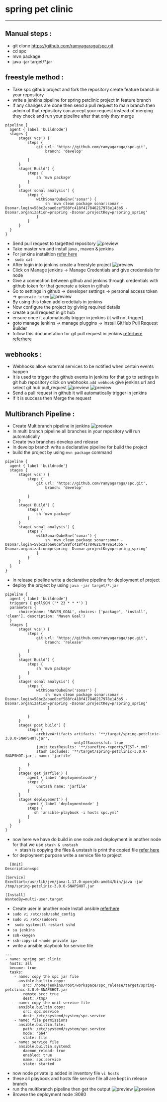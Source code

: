 # spring pet clinic
----------------------

## Manual steps :
 * git clone https://github.com/ramyagaraga/spc.git 
 * cd spc 
 * mvn package
 * java -jar target/*.jar 
  
## freestyle method :
  * Take spc github project and fork the repository create feature branch in your repository 
  * write a jenkins pipeline for spring petclinic project in feature branch 
  * If any changes are done then send a pull request to main branch then admin of that repository can accept your request instead of merging they check and run your pipeline after that only they merge 
  ```
  pipeline {
    agent { label 'buildnode'} 
    stages {
        stage('vcs') { 
            steps {
                git url: 'https://github.com/ramyagaraga/spc.git',
                    branch: 'develop'

            }
        }
        stage('Build') { 
            steps {
                sh 'mvn package'
            } 
        } 
        stage('sonal analysis') {
            steps {  
                withSonarQubeEnv('sonar') {
                    sh 'mvn clean package sonar:sonar -Dsonar.login=58bc2abae0cef588fc418f417846217978e143b5 -Dsonar.organization=prspring -Dsonar.projectKey=prspring_spring'
                } 
            }
        } 
    }
}

```
* Send pull request to targetted repository 
![preview](images/spc1.png)
* Take master vm and install java , maven & jenkins
* For jenkins installtion  [refer here ](https://www.jenkins.io/doc/book/installing/linux/)
* ` sudo cat`
* After login into jenkins create a freestyle project 
![ preview ](images/spc2.png)
* Click on Manage jenkins  &rarr;  Manage Credentials and give credentials for node
* Give a connection between github and jenkins through credentials with github token
for that generate a token in github
* Go to settings in github &rarr; developer settings &rarr; personal access token  &rarr; `generate token` 
![preview](images/spc8.png)
* By using this token add credetials in jenkins 
* Now configure the project by givinig required details 
* create a pull request in git hub 
* ensure once it automatically trigger in jenkins (it will not trigger)
* goto manage jenkins &rarr; manage pluggins &rarr; install GitHub Pull Request Builder 
* follow this documetation for git pull request in jenkins [referhere](https://plugins.jenkins.io/ghprb/) [referhere](https://devopscube.com/jenkins-build-trigger-github-pull-request/)
## webhooks : 
* Webhooks allow external services to be notified when certain events happen 
* It is used to trigger the github events in jenkins for that go to settings in git hub repository click on webhooks `add webhook` give jenkins url and select git hub pull_request 
![preview](images/spc6.png)
![preview](images/spc7.png)
* Send a pull request in github it will automatically trigger in jenkins 
* If it is success then Merge the request 

## Multibranch Pipeline : 
  * Create Multibranch pipeline in jenkins 
  ![preview](images/spc3.png) 
  * In multi branch pipeline all branches in your repository will run automatically 
  * Create two branches develop and release 
  * In develop branch write a declarative pipeline for build the project 
  * build the project by using `mvn package` command  
  ```
  pipeline {
    agent { label 'buildnode'} 
    stages {
        stage('vcs') { 
            steps {
                git url: 'https://github.com/ramyagaraga/spc.git',
                    branch: 'develop'

            }
        }
        stage('Build') { 
            steps {
                sh 'mvn package'
            } 
        } 
        stage('sonal analysis') {
            steps {  
                withSonarQubeEnv('sonar') {
                    sh 'mvn clean package sonar:sonar -Dsonar.login=58bc2abae0cef588fc418f417846217978e143b5 -Dsonar.organization=prspring -Dsonar.projectKey=prspring_spring'
                } 
            }
        } 
    }
}

  ```
  * In release pipeline write a declarative pipeline for deployment of project 
  * deploy the project by using `java -jar target/*.jar ` 
  ```
  pipeline {
    agent { label 'buildnode'} 
    triggers { pollSCM ('* 23 * * *') } 
    parameters {
        choice(name: 'MAVEN_GOAL', choices: ['package', 'install', 'clean'], description: 'Maven Goal')
    }
    stages {
        stage('vcs') { 
            steps {
                git url: 'https://github.com/ramyagaraga/spc.git',
                    branch: 'release'

            }
        }
        stage('Build') { 
            steps {
                sh 'mvn package'
            }
        } 
        stage('sonal analysis') {
            steps {  
                withSonarQubeEnv('sonar') {
                    sh 'mvn clean package sonar:sonar -Dsonar.login=58bc2abae0cef588fc418f417846217978e143b5 -Dsonar.organization=prspring -Dsonar.projectKey=prspring_spring'
                     } 

            }
        } 
        stage('post build') {
            steps {
                archiveArtifacts artifacts: '**/target/spring-petclinic-3.0.0-SNAPSHOT.jar',
                                 onlyIfSuccessful: true 
                junit testResults: '**/surefire-reports/TEST-*.xml' 
                stash includes: '**/target/spring-petclinic-3.0.0-SNAPSHOT.jar', name: 'jarfile'
                      
            }
        }
        stage('get jarfile') {
            agent { label 'deploymentnode'}
            steps {
                unstash name: 'jarfile'
            }
        }
        stage('deployement') { 
            agent { label 'deploymentnode' }
            steps { 
               sh 'ansible-playbook -i hosts spc.yml'
            }
        }
    }
}
  ```
  * now here we have do build in one node and deployment in another node for that we use `stash & unstash`  
    * stash is copying the files & unstash is print the copied file [refer here](https://www.jenkins.io/doc/pipeline/steps/workflow-basic-steps/#stash-stash-some-files-to-be-used-later-in-the-build) 
  * for deployment purpose write a service file to project 
```
  [Unit]
Description=spc 

[Service]
ExecStart=/usr/lib/jvm/java-1.17.0-openjdk-amd64/bin/java -jar /tmp/spring-petclinic-3.0.0-SNAPSHOT.jar

[Install]
WantedBy=multi-user.target 
```
* Create user in another node Install ansible [referhere](https://www.digitalocean.com/community/tutorials/how-to-install-and-configure-ansible-on-ubuntu-22-04)
* `sudo vi /etc/ssh/sshd_config`
* `sudo vi /etc/sudoers` 
* ` sudo systemctl restart sshd`
* `su jenkins`
* `ssh-keygen`
* `ssh-copy-id <node private ip>`
* write a ansible playbook for service file 
```
--- 
- name: spring pet clinic 
  hosts: all 
  become: true 
  tasks: 
    - name: copy the spc jar file 
      ansible.builtin.copy: 
        src: /home/jenkins/root/workspace/spc_release/target/spring-petclinic-3.0.0-SNAPSHOT.jar 
        remote_src: true
        dest: /tmp/ 
    - name: copy the unit service file
      ansible.builtin.copy: 
        src: spc.service 
        dest: /etc/systemd/system/spc.service 
    - name: file permissions 
      ansible.builtin.file: 
        path: /etc/systemd/system/spc.service 
        mode: '664'
        state: file 
    - name: service file 
      ansible.builtin.systemd: 
        daemon_reload: true 
        enabled: true 
        name: spc.service 
        state: started
```
* now node private ip added in inventory file `vi hosts` 
* these all playbook and hosts file service file all are kept in release branch 
* run the multibranch pipeline then get the output
![preview](images/spc4.png)
![preview](images/spc5.png)
* Browse the deployment node <publicip>:8080 
